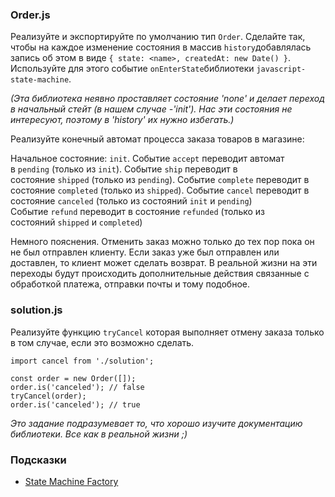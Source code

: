 ### Order.js

Реализуйте и экспортируйте по умолчанию тип `Order`. Сделайте так, чтобы на каждое изменение состояния в массив `history`добавлялась запись об этом в виде `{ state: <name>, createdAt: new Date() }`. Используйте для этого событие `onEnterState`библиотеки `javascript-state-machine`.

*(Эта библиотека неявно проставляет состояние 'none' и делает переход в начальный стейт (в нашем случае -'init'). Нас эти состояния не интересуют, поэтому в 'history' их нужно избегать.)*

Реализуйте конечный автомат процесса заказа товаров в магазине:

Начальное состояние: `init`. Событие `accept` переводит автомат в `pending` (только из `init`). Событие `ship` переводит в состояние `shipped` (только из `pending`). Событие `complete` переводит в состояние `completed` (только из `shipped`). Событие `cancel` переводит в состояние `canceled` (только из состояний `init` и `pending`) Событие `refund` переводит в состояние `refunded` (только из состояний `shipped` и `completed`)

Немного пояснения. Отменить заказ можно только до тех пор пока он не был отправлен клиенту. Если заказ уже был отправлен или доставлен, то клиент может сделать возврат. В реальной жизни на эти переходы будут происходить дополнительные действия связанные с обработкой платежа, отправки почты и тому подобное.

### solution.js

Реализуйте функцию `tryCancel` которая выполняет отмену заказа только в том случае, если это возможно сделать.

```
import cancel from './solution';

const order = new Order([]);
order.is('canceled'); // false
tryCancel(order);
order.is('canceled'); // true

```

*Это задание подразумевает то, что хорошо изучите документацию библиотеки. Все как в реальной жизни ;)*

### Подсказки

-   [State Machine Factory](https://github.com/jakesgordon/javascript-state-machine/blob/master/docs/state-machine-factory.md)